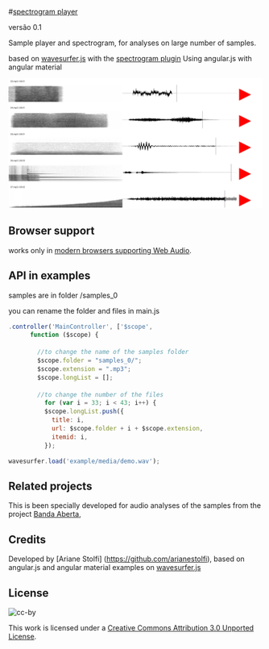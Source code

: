 #[spectrogram player](https://spectro.codigo.xyz)

versão 0.1

Sample player and spectrogram, 
for analyses on large number of samples.

based on [wavesurfer.js](https://wavesurfer-js.org)
with the [spectrogram plugin](http://wavesurfer-js.org/example/spectrogram/)
Using angular.js with angular material

![Screenshot](/spec/pic.png?raw=true "screenshot")


## Browser support

works only in [modern browsers supporting Web Audio](http://caniuse.com/audio-api).


## API in examples


samples are in folder /samples_0

you can rename the folder and files in main.js

```javascript
.controller('MainController', ['$scope',
      function ($scope) {

        //to change the name of the samples folder
        $scope.folder = "samples_0/";
        $scope.extension = ".mp3";
        $scope.longList = [];
        
        //to change the number of the files
          for (var i = 33; i < 43; i++) {
          $scope.longList.push({
            title: i,
            url: $scope.folder + i + $scope.extension,
            itemid: i,
          });
```




```javascript
wavesurfer.load('example/media/demo.wav');
```


## Related projects
This is been specially developed for audio analyses of the samples from the project [Banda Aberta](https://banda.codigo.xyz), 

## Credits
Developed by [Ariane Stolfi] (https://github.com/arianestolfi), 
based on angular.js and angular material examples on [wavesurfer.js](https://wavesurfer-js.org)

## License

![cc-by](https://i.creativecommons.org/l/by/3.0/88x31.png)

This work is licensed under a
[Creative Commons Attribution 3.0 Unported License](https://creativecommons.org/licenses/by/3.0/deed.en_US).
